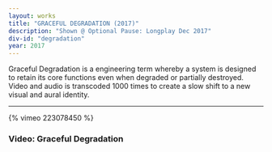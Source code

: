 ```yaml
---
layout: works
title: "GRACEFUL DEGRADATION (2017)"
description: "Shown @ Optional Pause: Longplay Dec 2017"
div-id: "degradation"
year: 2017
---
```


  Graceful Degradation is a engineering term whereby a system is designed to retain its core functions even when degraded or partially destroyed. Video and audio is transcoded 1000 times to create a slow shift to a new visual and aural identity.

___
 {% vimeo 223078450 %}

### Video: Graceful Degradation
